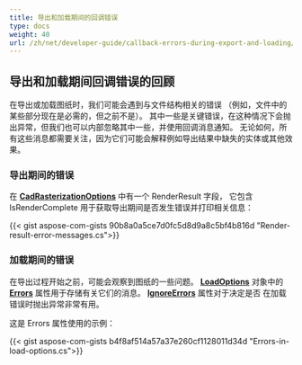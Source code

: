 ```yaml
---
title: 导出和加载期间的回调错误
type: docs
weight: 40
url: /zh/net/developer-guide/callback-errors-during-export-and-loading/
---
```


## **导出和加载期间回调错误的回顾**

在导出或加载图纸时，我们可能会遇到与文件结构相关的错误 
（例如，文件中的某些部分现在是必需的，但之前不是）。 
其中一些是关键错误，在这种情况下会抛出异常，但我们也可以内部忽略其中一些，并使用回调消息通知。
无论如何，所有这些消息都需要关注，因为它们可能会解释例如导出结果中缺失的实体或其他效果。

### **导出期间的错误**

在 [**CadRasterizationOptions**](https://reference.aspose.com/cad/net/aspose.cad.imageoptions/cadrasterizationoptions/) 中有一个 RenderResult 字段，
它包含 IsRenderComplete 用于获取导出期间是否发生错误并打印相关信息：

{{< gist aspose-com-gists 90b8a0a5ce7d0fc5d8d9a8c5bf4b816d "Render-result-error-messages.cs">}}

### **加载期间的错误**

在导出过程开始之前，可能会观察到图纸的一些问题。 
[**LoadOptions**](https://reference.aspose.com/cad/net/aspose.cad/loadoptions/) 对象中的 [**Errors**](https://reference.aspose.com/cad/net/aspose.cad/loadoptions/errors/) 属性用于存储有关它们的消息。
[**IgnoreErrors**](https://reference.aspose.com/cad/net/aspose.cad/loadoptions/ignoreerrors/) 属性对于决定是否 
在加载错误时抛出异常非常有用。 

这是 Errors 属性使用的示例：

{{< gist aspose-com-gists b4f8af514a57a37e260cf1128011d34d "Errors-in-load-options.cs">}}
